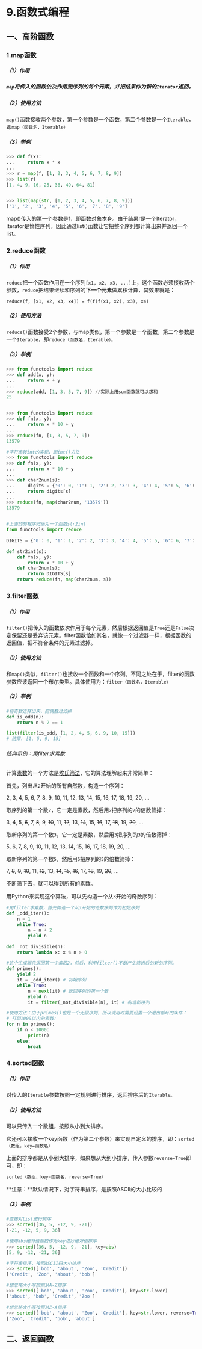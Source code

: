 # 9.函数式编程

## 一、高阶函数

### 1.map函数

##### （1）作用

##### `map`将传入的函数依次作用到序列的每个元素，并把结果作为新的`Iterator`返回。

##### （2）使用方法

`map()`函数接收两个参数，第一个参数是一个函数，第二个参数是一个`Iterable`，即`map（函数名，Iterable）`

##### （3）举例

```py
>>> def f(x):
...     return x * x
...
>>> r = map(f, [1, 2, 3, 4, 5, 6, 7, 8, 9])
>>> list(r)
[1, 4, 9, 16, 25, 36, 49, 64, 81]


>>> list(map(str, [1, 2, 3, 4, 5, 6, 7, 8, 9]))
['1', '2', '3', '4', '5', '6', '7', '8', '9']
```

map\(\)传入的第一个参数是f，即函数对象本身。由于结果r是一个Iterator，Iterator是惰性序列，因此通过list\(\)函数让它把整个序列都计算出来并返回一个list。

### 2.reduce函数

##### （1）作用

`reduce`把一个函数作用在一个序列`[x1, x2, x3, ...]`上，这个函数必须接收两个参数，`reduce`把结果继续和序列的**下一个元素**做累积计算，其效果就是：

```
reduce(f, [x1, x2, x3, x4]) = f(f(f(x1, x2), x3), x4)
```

##### （2）使用方法

`reduce()`函数接受2个参数，与map类似，第一个参数是一个函数，第二个参数是一个`Iterable`，即`reduce（函数名，Iterable）。`

##### （3）举例

```py
>>> from functools import reduce
>>> def add(x, y):
...     return x + y
...
>>> reduce(add, [1, 3, 5, 7, 9]) //实际上用sum函数就可以求和
25


>>> from functools import reduce
>>> def fn(x, y):
...     return x * 10 + y
...
>>> reduce(fn, [1, 3, 5, 7, 9])
13579
```

```py
#字符串转int的实现，即int()方法
>>> from functools import reduce
>>> def fn(x, y):
...     return x * 10 + y
...
>>> def char2num(s):
...     digits = {'0': 0, '1': 1, '2': 2, '3': 3, '4': 4, '5': 5, '6': 6, '7': 7, '8': 8, '9': 9}
...     return digits[s]
...
>>> reduce(fn, map(char2num, '13579'))
13579


#上面的的程序归纳为一个函数str2int
from functools import reduce

DIGITS = {'0': 0, '1': 1, '2': 2, '3': 3, '4': 4, '5': 5, '6': 6, '7': 7, '8': 8, '9': 9}

def str2int(s):
    def fn(x, y):
        return x * 10 + y
    def char2num(s):
        return DIGITS[s]
    return reduce(fn, map(char2num, s))
```

### 3.filter函数

##### （1）作用

`filter()`把传入的函数依次作用于每个元素，然后根据返回值是`True`还是`False`决定保留还是丢弃该元素。filter函数恰如其名，就像一个过滤器一样，根据函数的返回值，把不符合条件的元素过滤掉。

##### （2）使用方法

和`map()`类似，`filter()`也接收一个函数和一个序列。不同之处在于，filter的函数参数应该返回一个布尔类型。具体使用为：`filter（函数名，Iterable）`

##### （3）举例

```py
#将奇数选择出来，把偶数过滤掉
def is_odd(n):
    return n % 2 == 1

list(filter(is_odd, [1, 2, 4, 5, 6, 9, 10, 15]))
# 结果: [1, 5, 9, 15]
```

###### 经典示例：用filter求素数

计算[素数](http://baike.baidu.com/view/10626.htm)的一个方法是[埃氏筛法](http://baike.baidu.com/view/3784258.htm)，它的算法理解起来非常简单：

首先，列出从`2`开始的所有自然数，构造一个序列：

2, 3, 4, 5, 6, 7, 8, 9, 10, 11, 12, 13, 14, 15, 16, 17, 18, 19, 20, ...

取序列的第一个数`2`，它一定是素数，然后用`2`把序列的`2`的倍数筛掉：

3, ~~4~~, 5, ~~6~~, 7, ~~8~~, 9, ~~10~~, 11, ~~12~~, 13, ~~14~~, 15, ~~16~~, 17, ~~18~~, 19, ~~20~~, ...

取新序列的第一个数`3`，它一定是素数，然后用`3`把序列的`3`的倍数筛掉：

5, ~~6~~, 7, ~~8~~, ~~9~~, ~~10~~, 11, ~~12~~, 13, ~~14~~, ~~15~~, ~~16~~, 17, ~~18~~, 19, ~~20~~, ...

取新序列的第一个数`5`，然后用`5`把序列的`5`的倍数筛掉：

7, ~~8~~, ~~9~~, ~~10~~, 11, ~~12~~, 13, ~~14~~, ~~15~~, ~~16~~, 17, ~~18~~, 19, ~~20~~, ...

不断筛下去，就可以得到所有的素数。

用Python来实现这个算法，可以先构造一个从`3`开始的奇数序列：

```py
#用filter求素数，首先构造一个从3开始的奇数序列作为初始序列
def _odd_iter():
    n = 1
    while True:
        n = n + 2
        yield n

def _not_divisible(n):
    return lambda x: x % n > 0

#这个生成器先返回第一个素数2，然后，利用filter()不断产生筛选后的新的序列。 
def primes():
    yield 2
    it = _odd_iter() # 初始序列
    while True:
        n = next(it) # 返回序列的第一个数
        yield n
        it = filter(_not_divisible(n), it) # 构造新序列

#使用方法：由于primes()也是一个无限序列，所以调用时需要设置一个退出循环的条件：
# 打印1000以内的素数:
for n in primes():
    if n < 1000:
        print(n)
    else:
        break
```

### 4.sorted函数

##### （1）作用

对传入的`Iterable`参数按照一定规则进行排序，返回排序后的`Iterable。`

##### （2）使用方法

可以只传入一个数组，按照从小到大排序。

它还可以接收一个key函数（作为第二个参数）来实现自定义的排序，即：`sorted（数组，key=函数名）`

上面的排序都是从小到大排序，如果想从大到小排序，传入参数`reverse=True`即可，即：

```py
sorted（数组，key=函数名，reverse=True）
```

**注意：**默认情况下，对字符串排序，是按照ASCII的大小比较的

##### （3）举例

```py
#直接对list进行排序
>>> sorted([36, 5, -12, 9, -21])
[-21, -12, 5, 9, 36]

#使用abs绝对值函数作为key进行绝对值排序
>>> sorted([36, 5, -12, 9, -21], key=abs)
[5, 9, -12, -21, 36]

#字符串排序，按照ASCII码大小排序
>>> sorted(['bob', 'about', 'Zoo', 'Credit'])
['Credit', 'Zoo', 'about', 'bob']

#想忽略大小写按照从A-Z排序
>>> sorted(['bob', 'about', 'Zoo', 'Credit'], key=str.lower)
['about', 'bob', 'Credit', 'Zoo']

#想忽略大小写按照从Z-A排序
>>> sorted(['bob', 'about', 'Zoo', 'Credit'], key=str.lower, reverse=True)
['Zoo', 'Credit', 'bob', 'about']
```

## 二、返回函数





